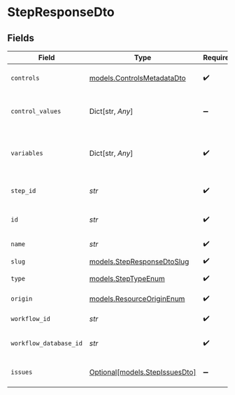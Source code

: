 # StepResponseDto


## Fields

| Field                                                          | Type                                                           | Required                                                       | Description                                                    |
| -------------------------------------------------------------- | -------------------------------------------------------------- | -------------------------------------------------------------- | -------------------------------------------------------------- |
| `controls`                                                     | [models.ControlsMetadataDto](../models/controlsmetadatadto.md) | :heavy_check_mark:                                             | Controls metadata for the step                                 |
| `control_values`                                               | Dict[str, *Any*]                                               | :heavy_minus_sign:                                             | Control values for the step (alias for controls.values)        |
| `variables`                                                    | Dict[str, *Any*]                                               | :heavy_check_mark:                                             | JSON Schema for variables, follows the JSON Schema standard    |
| `step_id`                                                      | *str*                                                          | :heavy_check_mark:                                             | Unique identifier of the step                                  |
| `id`                                                           | *str*                                                          | :heavy_check_mark:                                             | Database identifier of the step                                |
| `name`                                                         | *str*                                                          | :heavy_check_mark:                                             | Name of the step                                               |
| `slug`                                                         | [models.StepResponseDtoSlug](../models/stepresponsedtoslug.md) | :heavy_check_mark:                                             | Slug of the step                                               |
| `type`                                                         | [models.StepTypeEnum](../models/steptypeenum.md)               | :heavy_check_mark:                                             | Type of the step                                               |
| `origin`                                                       | [models.ResourceOriginEnum](../models/resourceoriginenum.md)   | :heavy_check_mark:                                             | Origin of the workflow                                         |
| `workflow_id`                                                  | *str*                                                          | :heavy_check_mark:                                             | Workflow identifier                                            |
| `workflow_database_id`                                         | *str*                                                          | :heavy_check_mark:                                             | Workflow database identifier                                   |
| `issues`                                                       | [Optional[models.StepIssuesDto]](../models/stepissuesdto.md)   | :heavy_minus_sign:                                             | Issues associated with the step                                |